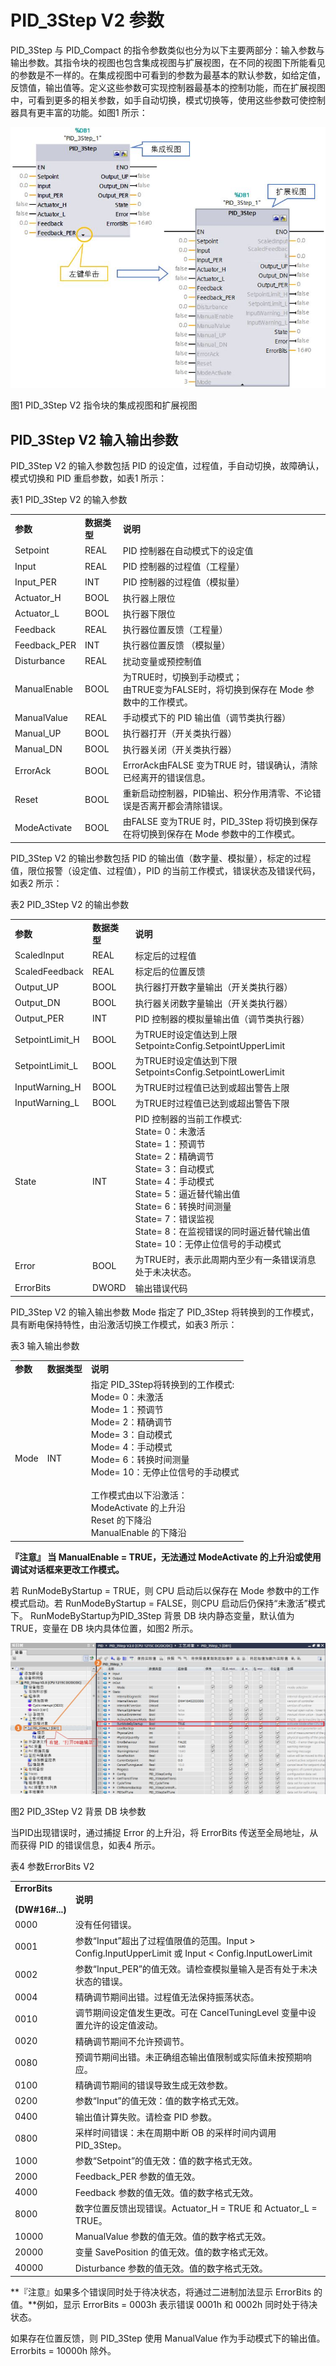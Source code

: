 # PID_3Step V2 参数

PID\_3Step 与 PID\_Compact 的指令参数类似也分为以下主要两部分：输入参数与输出参数。其指令块的视图也包含集成视图与扩展视图，在不同的视图下所能看见的参数是不一样的。在集成视图中可看到的参数为最基本的默认参数，如给定值，反馈值，输出值等。定义这些参数可实现控制器最基本的控制功能，而在扩展视图中，可看到更多的相关参数，如手自动切换，模式切换等，使用这些参数可使控制器具有更丰富的功能。如图1 所示：

![](images/1-1.JPG)

图1 PID_3Step V2 指令块的集成视图和扩展视图  

## PID_3Step V2 输入输出参数

PID_3Step V2 的输入参数包括 PID 的设定值，过程值，手自动切换，故障确认，模式切换和 PID 重启参数，如表1 所示：

表1 PID_3Step V2 的输入参数

|     |     |     |
| --- | --- | --- |
| **参数** | **数据类型** | **说明** |
| Setpoint | REAL | PID 控制器在自动模式下的设定值 |
| Input | REAL | PID 控制器的过程值（工程量） |
| Input_PER | INT | PID 控制器的过程值（模拟量） |
| Actuator_H | BOOL | 执行器上限位 |
| Actuator_L | BOOL | 执行器下限位 |
| Feedback | REAL | 执行器位置反馈（工程量） |
| Feedback_PER | INT | 执行器位置反馈 （模拟量） |
| Disturbance | REAL | 扰动变量或预控制值 |
| ManualEnable | BOOL | 为TRUE时，切换到手动模式；  <br>由TRUE变为FALSE时，将切换到保存在 Mode 参数中的工作模式。 |
| ManualValue | REAL | 手动模式下的 PID 输出值（调节类执行器） |
| Manual_UP | BOOL | 执行器打开（开关类执行器） |
| Manual_DN | BOOL | 执行器关闭（开关类执行器） |
| ErrorAck | BOOL | ErrorAck由FALSE 变为TRUE 时，错误确认，清除已经离开的错误信息。 |
| Reset | BOOL | 重新启动控制器，PID输出、积分作用清零、不论错误是否离开都会清除错误。 |
| ModeActivate | BOOL | 由FALSE 变为TRUE 时，PID_3Step 将切换到保存在将切换到保存在 Mode 参数中的工作模式。 |

PID_3Step V2 的输出参数包括 PID 的输出值（数字量、模拟量），标定的过程值，限位报警（设定值、过程值），PID 的当前工作模式，错误状态及错误代码，如表2 所示：

表2 PID_3Step V2 的输出参数

|     |     |     |
| --- | --- | --- |
| **参数** | **数据类型** | **说明** |
| ScaledInput | REAL | 标定后的过程值 |
| ScaledFeedback | REAL | 标定后的位置反馈 |
| Output_UP | BOOL | 执行器打开数字量输出（开关类执行器） |
| Output_DN | BOOL | 执行器关闭数字量输出（开关类执行器） |
| Output_PER | INT | PID 控制器的模拟量输出值（调节类执行器） |
| SetpointLimit_H | BOOL | 为TRUE时设定值达到上限  <br>Setpoint≥Config.SetpointUpperLimit |
| SetpointLimit_L | BOOL | 为TRUE时设定值达到下限  <br>Setpoint≤Config.SetpointLowerLimit |
| InputWarning_H | BOOL | 为TRUE时过程值已达到或超出警告上限 |
| InputWarning_L | BOOL | 为TRUE时过程值已达到或超出警告下限 |
| State | INT | PID 控制器的当前工作模式:  <br>State= 0：未激活  <br>State= 1：预调节  <br>State= 2：精确调节  <br>State= 3：自动模式  <br>State= 4：手动模式  <br>State= 5：逼近替代输出值  <br>State= 6：转换时间测量  <br>State= 7：错误监视  <br>State= 8：在监视错误的同时逼近替代输出值  <br>State= 10：无停止位信号的手动模式 |
| Error | BOOL | 为TRUE时，表示此周期内至少有一条错误消息处于未决状态。 |
| ErrorBits | DWORD | 输出错误代码 |

PID_3Step V2 的输入输出参数 Mode 指定了 PID_3Step 将转换到的工作模式，具有断电保持特性，由沿激活切换工作模式，如表3 所示：

表3 输入输出参数

|     |     |     |
| --- | --- | --- |
| **参数** | **数据类型** | **说明** |
| Mode | INT | 指定 PID_3Step将转换到的工作模式:  <br>Mode= 0：未激活  <br>Mode= 1：预调节  <br>Mode= 2：精确调节  <br>Mode= 3：自动模式  <br>Mode= 4：手动模式  <br>Mode= 6：转换时间测量  <br>Mode= 10：无停止位信号的手动模式<br><br>工作模式由以下沿激活：  <br>ModeActivate 的上升沿  <br>Reset 的下降沿  <br>ManualEnable 的下降沿 |

**『注意』 当 ManualEnable = TRUE，无法通过 ModeActivate 的上升沿或使用调试对话框来更改工作模式。**

若 RunModeByStartup = TRUE，则 CPU 启动后以保存在 Mode 参数中的工作模式启动。若 RunModeByStartup = FALSE，则CPU 启动后仍保持“未激活”模式下。 RunModeByStartup为PID_3Step 背景 DB 块内静态变量，默认值为TRUE，变量在 DB 块内具体位置，如图2 所示。

![](images/1-2.JPG)

图2 PID_3Step V2 背景 DB 块参数

当PID出现错误时，通过捕捉 Error 的上升沿，将 ErrorBits 传送至全局地址，从而获得 PID 的错误信息，如表4 所示。

表4 参数ErrorBits V2

|     |     |
| --- | --- |
| **ErrorBits**<br><br>**(DW#16#...)** | **说明** |
| 0000 | 没有任何错误。 |
| 0001 | 参数“Input”超出了过程值限值的范围。Input > Config.InputUpperLimit 或 Input < Config.InputLowerLimit |
| 0002 | 参数“Input_PER”的值无效。请检查模拟量输入是否有处于未决状态的错误。 |
| 0004 | 精确调节期间出错。过程值无法保持振荡状态。 |
| 0010 | 调节期间设定值发生更改。可在 CancelTuningLevel 变量中设置允许的设定值波动。 |
| 0020 | 精确调节期间不允许预调节。 |
| 0080 | 预调节期间出错。未正确组态输出值限制或实际值未按预期响应。 |
| 0100 | 精确调节期间的错误导致生成无效参数。 |
| 0200 | 参数“Input”的值无效：值的数字格式无效。 |
| 0400 | 输出值计算失败。请检查 PID 参数。 |
| 0800 | 采样时间错误：未在周期中断 OB 的采样时间内调用 PID_3Step。 |
| 1000 | 参数“Setpoint”的值无效：值的数字格式无效。 |
| 2000 | Feedback_PER 参数的值无效。 |
| 4000 | Feedback 参数的值无效。值的数字格式无效。 |
| 8000 | 数字位置反馈出现错误。Actuator\_H = TRUE 和 Actuator\_L = TRUE。 |
| 10000 | ManualValue 参数的值无效。值的数字格式无效。 |
| 20000 | 变量 SavePosition 的值无效。值的数字格式无效。 |
| 40000 | Disturbance 参数的值无效。值的数字格式无效。 |

**『注意』如果多个错误同时处于待决状态，将通过二进制加法显示 ErrorBits 的值。**例如，显示 ErrorBits = 0003h 表示错误 0001h 和 0002h 同时处于待决状态。

如果存在位置反馈，则 PID_3Step 使用 ManualValue 作为手动模式下的输出值。Errorbits = 10000h 除外。